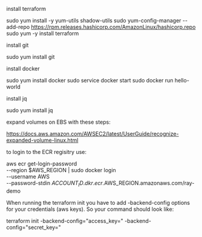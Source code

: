 install terraform

sudo yum install -y yum-utils shadow-utils
sudo yum-config-manager --add-repo https://rpm.releases.hashicorp.com/AmazonLinux/hashicorp.repo
sudo yum -y install terraform

install git

sudo yum install git

install docker

sudo yum install docker
sudo service docker start
sudo docker run hello-world

install jq

sudo yum install jq

expand volumes on EBS with these steps:

https://docs.aws.amazon.com/AWSEC2/latest/UserGuide/recognize-expanded-volume-linux.html

to login to the ECR regisitry use:

aws ecr get-login-password \
  --region $AWS_REGION | sudo docker login \
  --username AWS \
  --password-stdin $ACCOUNT_ID.dkr.ecr.$AWS_REGION.amazonaws.com/ray-demo

When running the terraform init you have to add -backend-config options for your credentials (aws keys). So your command should look like:

terraform init -backend-config="access_key=<your access key>" -backend-config="secret_key=<your secret key>"